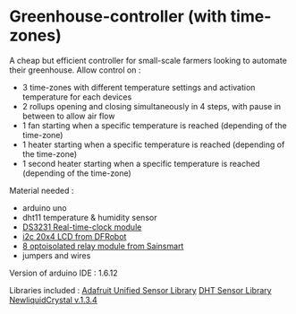 # Greenhouse-controller (with time-zones)
A cheap but efficient controller for small-scale farmers looking to automate their greenhouse.
Allow control on : 
- 3 time-zones with different temperature settings and activation temperature for each devices
- 2 rollups opening and closing simultaneously in 4 steps, with pause in between to allow air flow
- 1 fan starting when a specific temperature is reached (depending of the time-zone)
- 1 heater starting when a specific temperature is reached (depending of the time-zone)
- 1 second heater starting when a specific temperature is reached (depending of the time-zone)

Material needed : 
- arduino uno
- dht11 temperature & humidity sensor
- [DS3231 Real-time-clock module](https://abra-electronics.com/robotics-embedded-electronics/breakout-boards/clocks/ard-ds3231-super-accurate-real-time-clock-ds3231.html)
- [i2c 20x4 LCD from DFRobot](https://www.dfrobot.com/wiki/index.php/I2C_TWI_LCD2004_Module_(Arduino/Gadgeteer_Compatible))
- [8 optoisolated relay module from Sainsmart](http://www.sainsmart.com/8-channel-dc-5v-relay-module-for-arduino-pic-arm-dsp-avr-msp430-ttl-logic.html)
- jumpers and wires

Version of arduino IDE : 1.6.12

Libraries included :
[Adafruit Unified Sensor Library](https://github.com/adafruit/Adafruit_Sensor)
[DHT Sensor Library](https://github.com/adafruit/DHT-sensor-library)
[NewliquidCrystal v.1.3.4](https://bitbucket.org/fmalpartida/new-liquidcrystal/downloads)
